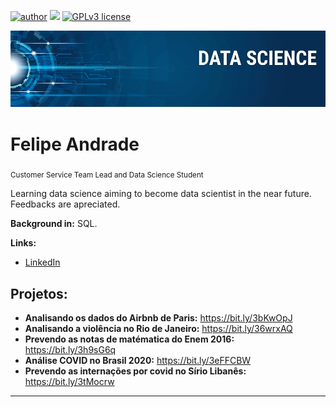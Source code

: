 [![author](https://img.shields.io/badge/Author-andrade--adsf-orange)](https://www.linkedin.com/in/ads-felipe) [![](https://img.shields.io/badge/python-3.7+-blue.svg)](https://www.python.org/downloads/release/python-365/) [![GPLv3 license](https://img.shields.io/badge/contributions-welcome-brightgreen.svg?style=flat)](https://github.com/andrade-adsf/data_science/issues)

<p align="center">
  <img src="banner.png" >
</p>

# Felipe Andrade
<sub>Customer Service Team Lead and Data Science Student</sub>

Learning data science aiming to become data scientist in the near future. Feedbacks are apreciated.

**Background in:** SQL.

**Links:**
* [LinkedIn](https://www.linkedin.com/in/ads-felipe)


## Projetos:

* **Analisando os dados do Airbnb de Paris:** https://bit.ly/3bKwOpJ
* **Analisando a violência no Rio de Janeiro:** https://bit.ly/36wrxAQ
* **Prevendo as notas de matématica do Enem 2016:** https://bit.ly/3h9sG6q
* **Análise COVID no Brasil 2020:** https://bit.ly/3eFFCBW
* **Prevendo as internações por covid no Sírio Libanês:** https://bit.ly/3tMocrw
---




